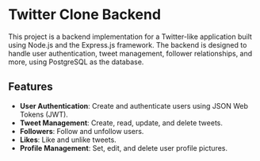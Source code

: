 
# Twitter Clone Backend

This project is a backend implementation for a Twitter-like application built using Node.js and the Express.js framework. The backend is designed to handle user authentication, tweet management, follower relationships, and more, using PostgreSQL as the database.

## Features

- **User Authentication**: Create and authenticate users using JSON Web Tokens (JWT).
- **Tweet Management**: Create, read, update, and delete tweets.
- **Followers**: Follow and unfollow users.
- **Likes**: Like and unlike tweets.
- **Profile Management**: Set, edit, and delete user profile pictures.
